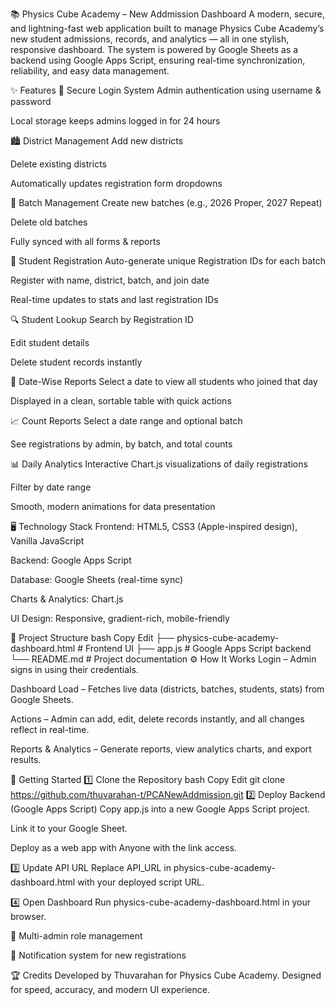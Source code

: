 📚 Physics Cube Academy – New Addmission Dashboard
A modern, secure, and lightning-fast web application built to manage Physics Cube Academy’s new student admissions, records, and analytics — all in one stylish, responsive dashboard.
The system is powered by Google Sheets as a backend using Google Apps Script, ensuring real-time synchronization, reliability, and easy data management.

✨ Features
🔐 Secure Login System
Admin authentication using username & password

Local storage keeps admins logged in for 24 hours

🏙 District Management
Add new districts

Delete existing districts

Automatically updates registration form dropdowns

👥 Batch Management
Create new batches (e.g., 2026 Proper, 2027 Repeat)

Delete old batches

Fully synced with all forms & reports

📝 Student Registration
Auto-generate unique Registration IDs for each batch

Register with name, district, batch, and join date

Real-time updates to stats and last registration IDs

🔍 Student Lookup
Search by Registration ID

Edit student details

Delete student records instantly

📅 Date-Wise Reports
Select a date to view all students who joined that day

Displayed in a clean, sortable table with quick actions

📈 Count Reports
Select a date range and optional batch

See registrations by admin, by batch, and total counts

📊 Daily Analytics
Interactive Chart.js visualizations of daily registrations

Filter by date range

Smooth, modern animations for data presentation

🖥 Technology Stack
Frontend: HTML5, CSS3 (Apple-inspired design), Vanilla JavaScript

Backend: Google Apps Script

Database: Google Sheets (real-time sync)

Charts & Analytics: Chart.js

UI Design: Responsive, gradient-rich, mobile-friendly

📂 Project Structure
bash
Copy
Edit
├── physics-cube-academy-dashboard.html   # Frontend UI
├── app.js                                # Google Apps Script backend
└── README.md                             # Project documentation
⚙️ How It Works
Login – Admin signs in using their credentials.

Dashboard Load – Fetches live data (districts, batches, students, stats) from Google Sheets.

Actions – Admin can add, edit, delete records instantly, and all changes reflect in real-time.

Reports & Analytics – Generate reports, view analytics charts, and export results.

🚀 Getting Started
1️⃣ Clone the Repository
bash
Copy
Edit
git clone https://github.com/thuvarahan-t/PCANewAddmission.git
2️⃣ Deploy Backend (Google Apps Script)
Copy app.js into a new Google Apps Script project.

Link it to your Google Sheet.

Deploy as a web app with Anyone with the link access.

3️⃣ Update API URL
Replace API_URL in physics-cube-academy-dashboard.html with your deployed script URL.

4️⃣ Open Dashboard
Run physics-cube-academy-dashboard.html in your browser.

👥 Multi-admin role management

🔔 Notification system for new registrations

🏆 Credits
Developed by Thuvarahan for Physics Cube Academy.
Designed for speed, accuracy, and modern UI experience.

